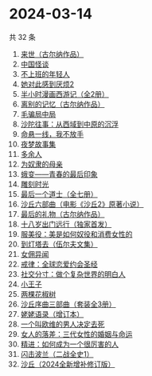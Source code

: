# 2024-03-14

共 32 条

<!-- BEGIN WEREAD -->
<!-- 最后更新时间 2024-03-14 18:01:05 +0800 -->
1. [来世（古尔纳作品）](https://weread.qq.com/web/bookDetail/56932ac0813ab74bdg016d51)
1. [中国怪谈](https://weread.qq.com/web/bookDetail/8c132e40813ab89c4g011749)
1. [不上班的年轻人](https://weread.qq.com/web/bookDetail/15332be0813ab869eg01463b)
1. [她对此感到厌烦2](https://weread.qq.com/web/bookDetail/c7732910813ab89d4g0178fc)
1. [半小时漫画西游记（全2册）](https://weread.qq.com/web/bookDetail/85432da0813ab89bbg014e25)
1. [离别的记忆（古尔纳作品）](https://weread.qq.com/web/bookDetail/b3a32660813ab81edg018b19)
1. [毛骗局中局](https://weread.qq.com/web/bookDetail/e4a32960813ab89c3g01927f)
1. [沙陀往事：从西域到中原的沉浮](https://weread.qq.com/web/bookDetail/64c32fe0813ab84f5g0195b1)
1. [命悬一线，我不放手](https://weread.qq.com/web/bookDetail/0fa32270813ab89dbg011d04)
1. [夜梦故事集](https://weread.qq.com/web/bookDetail/ef032f20813ab8407g011093)
1. [多余人](https://weread.qq.com/web/bookDetail/720320b0813ab867dg014a16)
1. [为奴隶的母亲](https://weread.qq.com/web/bookDetail/c4332210813ab8490g01570b)
1. [蛾变——青春的最后印象](https://weread.qq.com/web/bookDetail/af632a60813ab899bg019323)
1. [雕刻时光](https://weread.qq.com/web/bookDetail/2bc32a805ca0cc2bcbd3342)
1. [最后一个道士（全七册）](https://weread.qq.com/web/bookDetail/1b1320507223e1791b1f1d3)
1. [沙丘六部曲（电影《沙丘2》原著小说）](https://weread.qq.com/web/bookDetail/a7b321607199d7fba7bb736)
1. [最后的礼物（古尔纳作品）](https://weread.qq.com/web/bookDetail/f6932fe0813ab74bdg012e98)
1. [十八岁出门远行（独家首发）](https://weread.qq.com/web/bookDetail/23b32ed0813ab8976g017476)
1. [服美役：美是如何奴役和消费女性的](https://weread.qq.com/web/bookDetail/f4c32eb0813ab89c0g016b8b)
1. [到灯塔去（伍尔夫文集）](https://weread.qq.com/web/bookDetail/7f432db0813ab7761g010921)
1. [女佣异闻](https://weread.qq.com/web/bookDetail/fd032c70813ab8976g013096)
1. [戒律：全球恋爱约会圣经](https://weread.qq.com/web/bookDetail/c5032ff05e4540c5094e106)
1. [社交分寸：做个复杂世界的明白人](https://weread.qq.com/web/bookDetail/99132050813ab899fg0140db)
1. [小王子](https://weread.qq.com/web/bookDetail/62a32bd0726a673262afe98)
1. [两棵花椒树](https://weread.qq.com/web/bookDetail/e1932f30813ab7f21g015fbb)
1. [沙丘序曲三部曲（套装全3册）](https://weread.qq.com/web/bookDetail/47032f6072792c8b4703aaf)
1. [姥姥语录（增订本）](https://weread.qq.com/web/bookDetail/33f324e0813ab70d6g010a9b)
1. [一个叫欧维的男人决定去死](https://weread.qq.com/web/bookDetail/04832c405c6c4204842b439)
1. [女人的落差：三代女性的婚姻与命运](https://weread.qq.com/web/bookDetail/3bb328f0813ab89b2g015aef)
1. [精进：如何成为一个很厉害的人](https://weread.qq.com/web/bookDetail/72732ac05c985b72766ea4e)
1. [闪击波兰（二战全史1）](https://weread.qq.com/web/bookDetail/b5e32c20813ab8973g01017f)
1. [沙丘（2024全新增补修订版）](https://weread.qq.com/web/bookDetail/e6032680813ab898cg010178)
<!-- END WEREAD -->